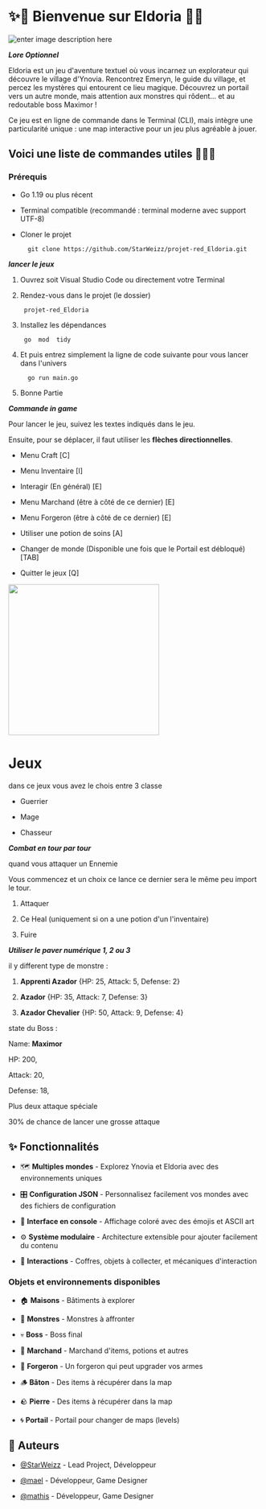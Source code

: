 # ✨🏰 Bienvenue sur Eldoria 🏰✨

![enter image description here](https://videos.openai.com/vg-assets/assets/task_01k5e52ncte16sfyg8tzym9m9y/1758190521_img_0.webp?st=2025-09-18T10:29:56Z&se=2025-09-24T11:29:56Z&sks=b&skt=2025-09-18T10:29:56Z&ske=2025-09-24T11:29:56Z&sktid=a48cca56-e6da-484e-a814-9c849652bcb3&skoid=1af02b11-169c-463d-b441-d2ccfc9f02c8&skv=2019-02-02&sv=2018-11-09&sr=b&sp=r&spr=https,http&sig=LzVwderBp5m3ioIZCQHO87dZ/GD%2b29VAL0I8kClTVVY=&az=oaivgprodscus)
 
***Lore Optionnel***

Eldoria est un jeu d'aventure textuel où vous incarnez un explorateur qui découvre le village d'Ynovia. Rencontrez Emeryn, le guide du village, et percez les mystères qui entourent ce lieu magique. Découvrez un portail vers un autre monde, mais attention aux monstres qui rôdent... et au redoutable boss Maximor !
 
Ce jeu est en ligne de commande dans le Terminal (CLI), mais intègre une particularité unique : une map interactive pour un jeu plus agréable à jouer.
 
## Voici une liste de commandes utiles 🧙🏻‍♂️
 
### Prérequis
 
- Go 1.19 ou plus récent

- Terminal compatible (recommandé : terminal moderne avec support UTF-8)

- Cloner le projet
 
		git clone https://github.com/StarWeizz/projet-red_Eldoria.git
 
***lancer le jeux***
 
1. Ouvrez soit Visual Studio Code ou directement votre Terminal

2. Rendez-vous dans le projet (le dossier)

		projet-red_Eldoria
 
3. Installez les dépendances
 
		go  mod  tidy
 
3. Et puis entrez simplement la ligne de code suivante pour vous lancer dans l'univers
 
		 go run main.go
 
5. Bonne Partie
 
***Commande in game***
 
Pour lancer le jeu, suivez les textes indiqués dans le jeu.
 
Ensuite, pour se déplacer, il faut utiliser les **flèches directionnelles**.
 
- Menu Craft [C]

-  Menu Inventaire [I]

- Interagir (En général) [E]

- Menu Marchand (être à côté de ce dernier)  [E]

- Menu Forgeron (être à côté de ce dernier)  [E]

- Utiliser une potion de soins [A]

- Changer de monde (Disponible une fois que le Portail est débloqué) [TAB]

- Quitter le jeux [Q]
 
 
 
<img src="https://videos.openai.com/vg-assets/assets/task_01k5eb9sgvfvs9y0a1w9505hgg/1758197125_img_1.webp?st=2025-09-18T10:28:20Z&se=2025-09-24T11:28:20Z&sks=b&skt=2025-09-18T10:28:20Z&ske=2025-09-24T11:28:20Z&sktid=a48cca56-e6da-484e-a814-9c849652bcb3&skoid=1af02b11-169c-463d-b441-d2ccfc9f02c8&skv=2019-02-02&sv=2018-11-09&sr=b&sp=r&spr=https,http&sig=d3MmSzFZNKFgh401eWCGEf3srTQMXswBD9wQvq31afU=&az=oaivgprodscus%22" width="300">

 
# Jeux
 
dans ce jeux vous avez le chois entre 3 classe
 
- Guerrier 

- Mage 

- Chasseur
 
***Combat en tour par tour***
 
quand vous attaquer un Ennemie
 
Vous commencez et un choix ce lance ce dernier sera le même peu import le tour.
 
1. Attaquer 

2. Ce Heal (uniquement si on a une potion d'un l'inventaire) 

3. Fuire

***Utiliser le paver numérique 1, 2 ou 3***
 
il y different type de monstre :
 
1. **Apprenti Azador** {HP: 25, Attack: 5, Defense: 2}

2. **Azador** {HP: 35, Attack: 7, Defense: 3}

3. **Azador Chevalier** {HP: 50, Attack: 9, Defense: 4}
 
state du Boss :
 
Name: **Maximor**
 
HP: 200,
 
Attack: 20,
 
Defense: 18,
 
Plus deux attaque spéciale
 
30% de chance de lancer une grosse attaque
 
## ✨ Fonctionnalités
 
-   🗺️  **Multiples mondes**  - Explorez Ynovia et Eldoria avec des environnements uniques

-   🎛️  **Configuration JSON**  - Personnalisez facilement vos mondes avec des fichiers de configuration

-   🎨  **Interface en console**  - Affichage coloré avec des émojis et ASCII art

-   ⚙️  **Système modulaire**  - Architecture extensible pour ajouter facilement du contenu

-   🎯  **Interactions**  - Coffres, objets à collecter, et mécaniques d'interaction
 
  
 
 
### Objets et environnements disponibles
 
-   🏠  **Maisons**  - Bâtiments à explorer

-   👹  **Monstres**  - Monstres à affronter

-   💀  **Boss**  - Boss final

-   💎  **Marchand**  - Marchand d'items, potions et autres

-   🔨  **Forgeron**  - Un forgeron qui peut upgrader vos armes

-   🪵  **Bâton**  - Des items à récupérer dans la map

-   🪨  **Pierre**  - Des items à récupérer dans la map

-   🌀  **Portail**  - Portail pour changer de maps (levels)
 
 
 
## 👥 Auteurs
 
- [@StarWeizz](https://github.com/StarWeizz) - Lead Project,  Développeur
 
- [@mael](https://github.com/Mayel-0) - Développeur, Game Designer
 
- [@mathis](https://github.com/Mathisrealone) - Développeur, Game Designer
 
